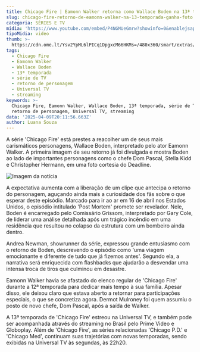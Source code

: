 ```yaml
---
title: Chicago Fire | Eamonn Walker retorna como Wallace Boden na 13ª temporada
slug: chicago-fire-retorno-de-eamonn-walker-na-13-temporada-ganha-foto
categoria: SÉRIES E TV
midia: 'https://www.youtube.com/embed/P4NGMUeGmrw?showinfo=0&enablejsapi=1'
tipoMidia: video
thumb: >-
  https://cdn.ome.lt/Ysv2YpML6lPICq1DpgxcM66HKMs=/480x360/smart/extras/conteudos/Captura_de_tela_2025-04-09_165215.png
tags:
  - Chicago Fire
  - Eamonn Walker
  - Wallace Boden
  - 13ª temporada
  - série de TV
  - retorno de personagem
  - Universal TV
  - streaming
keywords: >-
  Chicago Fire, Eamonn Walker, Wallace Boden, 13ª temporada, série de TV,
  retorno de personagem, Universal TV, streaming
data: '2025-04-09T20:11:56.663Z'
author: Luana Souza
---
```


A série 'Chicago Fire' está prestes a reacolher um de seus mais carismáticos personagens, Wallace Boden, interpretado pelo ator Eamonn Walker. A primeira imagem de seu retorno já foi divulgada e mostra Boden ao lado de importantes personagens como o chefe Dom Pascal, Stella Kidd e Christopher Hermann, em uma foto cortesia do Deadline.

![Imagem da notícia](https://cdn.ome.lt/s3_0Q36PdjHeFARQ47OrAL4HrRs=/fit-in/837x500/smart/uploads/conteudo/fotos/chicago_fire.jpg)

A expectativa aumenta com a liberação de um clipe que antecipa o retorno do personagem, aguçando ainda mais a curiosidade dos fãs sobre o que esperar deste episódio. Marcado para ir ao ar em 16 de abril nos Estados Unidos, o episódio intitulado 'Post Mortem' promete ser revelador. Nele, Boden é encarregado pelo Comissário Grissom, interpretado por Gary Cole, de liderar uma análise detalhada após um trágico incêndio em uma residência que resultou no colapso da estrutura com um bombeiro ainda dentro.

Andrea Newman, showrunner da série, expressou grande entusiasmo com o retorno de Boden, descrevendo o episódio como 'uma viagem emocionante e diferente de tudo que já fizemos antes'. Segundo ela, a narrativa será enriquecida com flashbacks que ajudarão a desvendar uma intensa troca de tiros que culminou em desastre.

Eamonn Walker havia se afastado do elenco regular de 'Chicago Fire' durante a 12ª temporada para dedicar mais tempo à sua família. Apesar disso, ele deixou claro que estava aberto a retornar para participações especiais, o que se concretiza agora. Dermot Mulroney foi quem assumiu o posto de novo chefe, Dom Pascal, após a saída de Walker.

A 13ª temporada de 'Chicago Fire' estreou na Universal TV, e também pode ser acompanhada através do streaming no Brasil pelo Prime Video e Globoplay. Além de 'Chicago Fire', as séries relacionadas 'Chicago P.D.' e 'Chicago Med', continuam suas trajetórias com novas temporadas, sendo exibidas na Universal TV às segundas, às 22h20.
